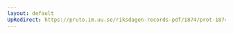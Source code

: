 ```yaml
---
layout: default
UpRedirect: https://pruto.im.uu.se/riksdagen-records-pdf/1874/prot-1874--fk--511/prot-1874--fk--511_070.pdf
---
```

